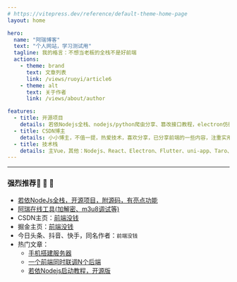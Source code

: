 ```yaml
---
# https://vitepress.dev/reference/default-theme-home-page
layout: home

hero:
  name: "阿瑞博客"
  text: "个人网站，学习测试用"
  tagline: 我的格言：不想当老板的全栈不是好前端
  actions:
    - theme: brand
      text: 文章列表
      link: /views/ruoyi/article6
    - theme: alt
      text: 关于作者
      link: /views/about/author

features:
  - title: 开源项目
    details: 若依Nodejs全栈、nodejs/python爬虫分享、篡改接口教程，electron仿微信，flutter仿微信
  - title: CSDN博主
    details: 小小博主，不值一提，热爱技术，喜欢分享，已分享前端的一些内容，注重实用性，浅显易懂
  - title: 技术栈
    details: 主Vue，其他：Nodejs、React、Electron、Flutter、uni-app、Taro、浏览器插件、小程序等
---
```


***
### 强烈推荐:tada: :tada: :tada:
- [若依NodeJs全栈，开源项目，附源码，有亮点功能](https://gitee.com/ruirui-study/ruoyi_nodejs_open)
- [阿瑞在线工具(加解密、m3u8调试等)](http://www.crypt.yanrui.cloud)
- CSDN主页：[前端没钱](https://blog.csdn.net/yan1915766026)
- 掘金主页：[前端没钱](https://juejin.cn/user/4019470243745118)
- 今日头条、抖音、快手，同名作者：`前端没钱`
- 热门文章：
  - [手机搭建服务器](https://juejin.cn/post/7537893826595700788)
  - [一个前端同时联调N个后端](https://juejin.cn/post/7473085303981785127)
  - [若依Nodejs启动教程，开源版](https://blog.csdn.net/yan1915766026/article/details/143248349)
